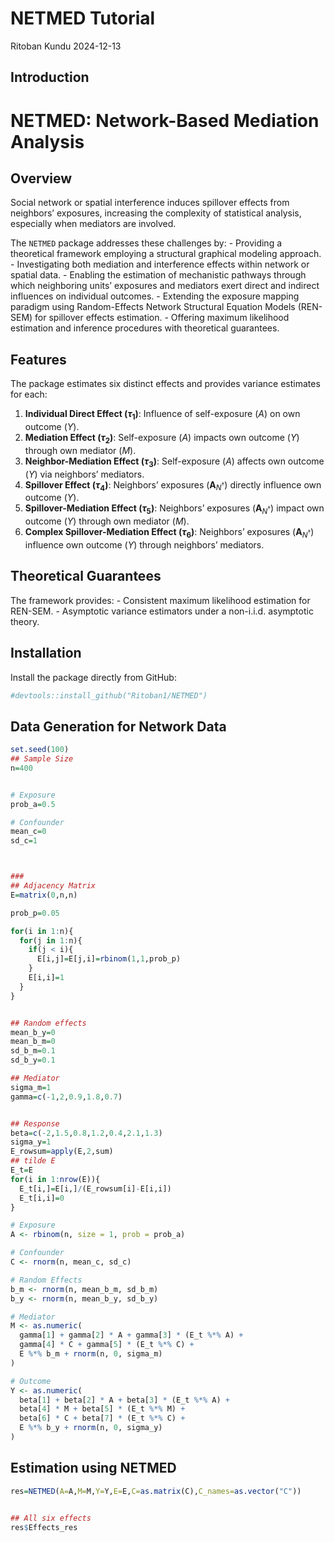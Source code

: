 NETMED Tutorial
================
Ritoban Kundu
2024-12-13

## Introduction

# NETMED: Network-Based Mediation Analysis

## Overview

Social network or spatial interference induces spillover effects from
neighbors’ exposures, increasing the complexity of statistical analysis,
especially when mediators are involved.

The `NETMED` package addresses these challenges by: - Providing a
theoretical framework employing a structural graphical modeling
approach. - Investigating both mediation and interference effects within
network or spatial data. - Enabling the estimation of mechanistic
pathways through which neighboring units’ exposures and mediators exert
direct and indirect influences on individual outcomes. - Extending the
exposure mapping paradigm using Random-Effects Network Structural
Equation Models (REN-SEM) for spillover effects estimation. - Offering
maximum likelihood estimation and inference procedures with theoretical
guarantees.

## Features

The package estimates six distinct effects and provides variance
estimates for each:

1.  **Individual Direct Effect ($\tau_1$)**: Influence of self-exposure
    ($A$) on own outcome ($Y$).
2.  **Mediation Effect ($\tau_2$)**: Self-exposure ($A$) impacts own
    outcome ($Y$) through own mediator ($M$).
3.  **Neighbor-Mediation Effect ($\tau_3$)**: Self-exposure ($A$)
    affects own outcome ($Y$) via neighbors’ mediators.
4.  **Spillover Effect ($\tau_4$)**: Neighbors’ exposures
    ($\boldsymbol{A}_{N^\dagger}$) directly influence own outcome ($Y$).
5.  **Spillover-Mediation Effect ($\tau_5$)**: Neighbors’ exposures
    ($\boldsymbol{A}_{N^\dagger}$) impact own outcome ($Y$) through own
    mediator ($M$).
6.  **Complex Spillover-Mediation Effect ($\tau_6$)**: Neighbors’
    exposures ($\boldsymbol{A}_{N^\dagger}$) influence own outcome ($Y$)
    through neighbors’ mediators.

## Theoretical Guarantees

The framework provides: - Consistent maximum likelihood estimation for
REN-SEM. - Asymptotic variance estimators under a non-i.i.d. asymptotic
theory.

## Installation

Install the package directly from GitHub:

``` r
#devtools::install_github("Ritoban1/NETMED")
```

## Data Generation for Network Data

``` r
set.seed(100)
## Sample Size
n=400


# Exposure
prob_a=0.5

# Confounder
mean_c=0
sd_c=1



###
## Adjacency Matrix
E=matrix(0,n,n)

prob_p=0.05

for(i in 1:n){
  for(j in 1:n){
    if(j < i){
      E[i,j]=E[j,i]=rbinom(1,1,prob_p)
    }
    E[i,i]=1
  }
}


## Random effects
mean_b_y=0
mean_b_m=0
sd_b_m=0.1
sd_b_y=0.1

## Mediator
sigma_m=1
gamma=c(-1,2,0.9,1.8,0.7)


## Response
beta=c(-2,1.5,0.8,1.2,0.4,2.1,1.3)
sigma_y=1
E_rowsum=apply(E,2,sum)
## tilde E
E_t=E
for(i in 1:nrow(E)){
  E_t[i,]=E[i,]/(E_rowsum[i]-E[i,i])
  E_t[i,i]=0
}

# Exposure
A <- rbinom(n, size = 1, prob = prob_a)

# Confounder
C <- rnorm(n, mean_c, sd_c)

# Random Effects
b_m <- rnorm(n, mean_b_m, sd_b_m)
b_y <- rnorm(n, mean_b_y, sd_b_y)

# Mediator
M <- as.numeric(
  gamma[1] + gamma[2] * A + gamma[3] * (E_t %*% A) +
  gamma[4] * C + gamma[5] * (E_t %*% C) +
  E %*% b_m + rnorm(n, 0, sigma_m)
)

# Outcome
Y <- as.numeric(
  beta[1] + beta[2] * A + beta[3] * (E_t %*% A) +
  beta[4] * M + beta[5] * (E_t %*% M) +
  beta[6] * C + beta[7] * (E_t %*% C) +
  E %*% b_y + rnorm(n, 0, sigma_y)
)
```

## Estimation using NETMED

``` r
res=NETMED(A=A,M=M,Y=Y,E=E,C=as.matrix(C),C_names=as.vector("C"))


## All six effects
res$Effects_res
```
